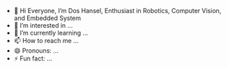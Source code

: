 - 👋 Hi Everyone, I’m Dos Hansel, Enthusiast in Robotics, Computer Vision, and Embedded System
- 👀 I’m interested in ...
- 🌱 I’m currently learning ...
- 📫 How to reach me ...
- 😄 Pronouns: ...
- ⚡ Fun fact: ...

<!---
Vannobble/Vannobble is a ✨ special ✨ repository because its `README.md` (this file) appears on your GitHub profile.
You can click the Preview link to take a look at your changes.
--->
